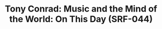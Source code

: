 ---
ee_id: '4412'
site: '1'
type: '2'
url: 2017-044-on-this-day
title: 'Tony Conrad: Music and the Mind of the World: On This Day (SRF-044)'
year: '2017'
display_year: '2017'
medium: Twitter bot
dims: ''
pitch: Bot so u can follow Tony Conrads Music and the Mind of the World 40 yrs l8r
  on the daily uptake ....
ps: ''
live_url: https://twitter.com/on_this_day_mmw
related: "[4411] [2015-095-music-and-the-mind-of-the-world] 2015-095 Music and the
  Mind of the World"
youtube: ''
related_code: ''
imgs: mmw-bot-2017-044-database-ih--uPUu_1.jpg,mmw-bot-2017-044-database-ih--8j3K_1.jpg,mmw-bot-2017-044-database-ih--QCQu_1.jpg
subheading: ''
download: ''
add_credit: ''
commission: ''
layout: things-i-made
---